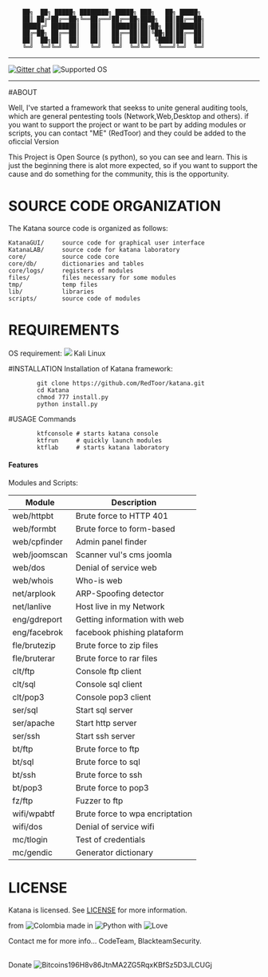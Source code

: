 ```
	██╗  ██╗ █████╗ ████████╗ █████╗ ███╗   ██╗ █████╗ 
	██║ ██╔╝██╔══██╗╚══██╔══╝██╔══██╗████╗  ██║██╔══██╗
	█████╔╝ ███████║   ██║   ███████║██╔██╗ ██║███████║
	██╔═██╗ ██╔══██║   ██║   ██╔══██║██║╚██╗██║██╔══██║
	██║  ██╗██║  ██║   ██║   ██║  ██║██║ ╚████║██║  ██║
	╚═╝  ╚═╝╚═╝  ╚═╝   ╚═╝   ╚═╝  ╚═╝╚═╝  ╚═══╝╚═╝  ╚═╝ 
```
---
[![Gitter chat](https://badges.gitter.im/totaljs/framework.png)](https://gitter.im/RedToor/Katana) ![Supported OS](https://img.shields.io/badge/Supported%20OS-Linux-yellow.svg) 

---
#ABOUT

Well, I've started a framework that seekss to unite general auditing tools,
which are general pentesting tools (Network,Web,Desktop and others). if you
want to support the project or want to be part by adding modules or scripts,
you can contact "ME" (RedToor) and they could be added to the oficcial Version

This Project is Open Source (s python), so you can see and learn.
This is just the beginning there is alot more expected, so if you want to support
the cause and do something for the community, this is the opportunity.

# SOURCE CODE ORGANIZATION
The Katana source code is organized as follows:
```
KatanaGUI/     source code for graphical user interface
KatanaLAB/     source code for katana laboratory
core/          source code core
core/db/       dictionaries and tables
core/logs/     registers of modules
files/         files necessary for some modules
tmp/           temp files
lib/           libraries
scripts/       source code of modules
```
# REQUIREMENTS
OS requirement:
        <img src="http://www.question-defense.com/wp-content/themes/qd/backtrack-menu/backtrack-logo.png"> Kali Linux

#INSTALLATION
Installation of Katana framework:
```
        git clone https://github.com/RedToor/katana.git
        cd Katana
        chmod 777 install.py
        python install.py
```

#USAGE
Commands
```
        ktfconsole # starts katana console
        ktfrun     # quickly launch modules
        ktflab     # starts katana laboratory
```


#### Features
Modules and Scripts:

 Module                 | Description
------------------------|---------------------
web/httpbt|Brute force to HTTP 401
web/formbt|Brute force to form-based
web/cpfinder|Admin panel finder
web/joomscan|Scanner vul's cms joomla
web/dos|Denial of service web
web/whois|Who-is web
net/arplook|ARP-Spoofing detector
net/lanlive|Host live in my Network
eng/gdreport|Getting information with web
eng/facebrok|facebook phishing plataform
fle/brutezip|Brute force to zip files
fle/bruterar|Brute force to rar files
clt/ftp|Console ftp client
clt/sql|Console sql client
clt/pop3|Console pop3 client
ser/sql|Start sql server
ser/apache|Start http server
ser/ssh|Start ssh server
bt/ftp|Brute force to ftp
bt/sql|Brute force to sql
bt/ssh|Brute force to ssh
bt/pop3|Brute force to pop3
fz/ftp|Fuzzer to ftp
wifi/wpabtf|Brute force to wpa encriptation
wifi/dos|Denial of service wifi
mc/tlogin|Test of credentials
mc/gendic|Generator dictionary
  
# LICENSE
Katana is licensed. 
See [LICENSE](LICENSE) for more information.

from <img src="http://www.euromonitor.com/medialibrary/Image/Flag_20x20_Colombia.png" title="Colombia"> made in <img src="https://developer.ibm.com/predictiveanalytics/wp-content/uploads/sites/48/2015/04/python-icon.png" title="Python"> with <img src="http://cdn0.bodas.com.mx/img/smileys/smiley_heart.png" title="Love">

Contact me for more info...
CodeTeam, BlackteamSecurity.

<br>Donate <img src="http://www.wbtcb.com/frontend/webroot/gfx/bitcoin-ico.gif" title="Bitcoins">196H8v86JtnMA2ZG5RqxKBfSz5D3JLCUGj
